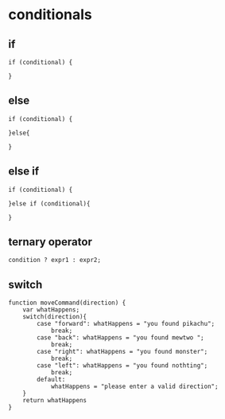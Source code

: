 # conditionals

## if

    if (conditional) {
        
    }

## else

    if (conditional) {
        
    }else{
        
    }

## else if

    if (conditional) {
    
    }else if (conditional){
        
    }

## ternary operator 

    condition ? expr1 : expr2;

## switch

    function moveCommand(direction) {
        var whatHappens;
        switch(direction){
            case "forward": whatHappens = "you found pikachu";
                break;
            case "back": whatHappens = "you found mewtwo ";
                break;
            case "right": whatHappens = "you found monster";
                break;
            case "left": whatHappens = "you found nothting";
                break;
            default:
                whatHappens = "please enter a valid direction";
        }
        return whatHappens
    }